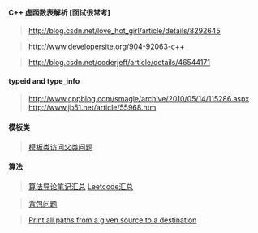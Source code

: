 #### C++ 虚函数表解析 [面试很常考]
> http://blog.csdn.net/love_hot_girl/article/details/8292645

> http://www.developersite.org/904-92063-c++

> http://blog.csdn.net/coderjeff/article/details/46544171
#### typeid and type_info    
> http://www.cppblog.com/smagle/archive/2010/05/14/115286.aspx  
> http://www.jb51.net/article/55968.htm 


#### 模板类
> [模板类访问父类问题](http://www.cppblog.com/fwxjj/archive/2012/03/04/167096.html)


#### 算法

> [算法导论笔记汇总](https://www.roading.org/algorithm/introductiontoalgorithm/%E7%AE%97%E6%B3%95%E5%AF%BC%E8%AE%BA%E7%B4%A2%E5%BC%95%E8%A1%A8.html)
> [Leetcode汇总](https://www.gitbook.com/book/hk029/leetbook/details)


> [背包问题](http://www.mathcs.emory.edu/~cheung/Courses/323/Syllabus/DynProg/knapsack2.html)

> [Print all paths from a given source to a destination](http://www.geeksforgeeks.org/find-paths-given-source-destination/)
